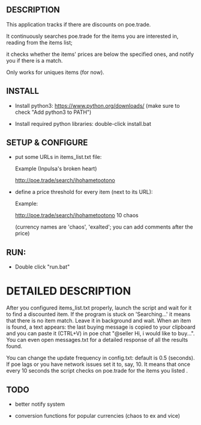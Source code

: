 ## DESCRIPTION

This application tracks if there are discounts on poe.trade.

It continuously searches poe.trade for the items you are interested in, reading from the items list;

it checks whether the items' prices are below the specified ones, and notify you if there is a match.



Only works for uniques items (for now).





## INSTALL


- Install python3:
  https://www.python.org/downloads/ (make sure to check "Add python3 to PATH")



- Install required python libraries:
  double-click install.bat




## SETUP & CONFIGURE

- put some URLs in items_list.txt file:

	Example (Inpulsa's broken heart)

	http://poe.trade/search/ihohametootono



- define a price threshold for every item (next to its URL):

	Example:

	http://poe.trade/search/ihohametootono 10 chaos



	(currency names are 'chaos', 'exalted';
	you can add comments after the price)




## RUN:
- Double click "run.bat"



# DETAILED DESCRIPTION
After you configured items_list.txt properly, launch the script and wait for it to find a discounted item.
If the program is stuck on 'Searching...' it means that there is no item match. Leave it in background and wait.
When an item is found, a text appears: the last buying message is copied to your clipboard and you can paste it (CTRL+V) in poe chat "@seller Hi, i would like to buy...".
You can even open messages.txt for a detailed response of all the results found. 

You can change the update frequency in config.txt: default is 0.5 (seconds).
If poe lags or you have network issues set it to, say, 10. It means that once every 10 seconds the script checks on poe.trade for the items you listed .




## TODO

- better notify system

- conversion functions for popular currencies (chaos to ex and vice)
